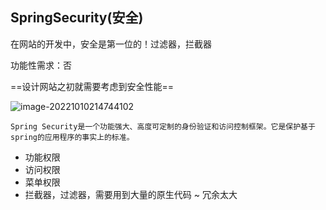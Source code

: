 ## SpringSecurity(安全)

在网站的开发中，安全是第一位的！过滤器，拦截器

功能性需求：否

==设计网站之初就需要考虑到安全性能==

![image-20221010214744102](https://gitee.com/yangstudys/typora-pic/raw/master/prcture/202210102147269.png)

```te
Spring Security是一个功能强大、高度可定制的身份验证和访问控制框架。它是保护基于spring的应用程序的事实上的标准。
```

- 功能权限
- 访问权限
- 菜单权限
- 拦截器，过滤器，需要用到大量的原生代码 ~ 冗余太大

